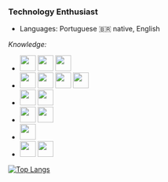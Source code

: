 ### Technology Enthusiast

- Languages: Portuguese :brazil: native, English             

*Knowledge:*

 - <img src="https://cdn.jsdelivr.net/gh/devicons/devicon/icons/c/c-original.svg" width="32" height="32"/> <img src="https://cdn.jsdelivr.net/gh/devicons/devicon/icons/java/java-original.svg" width="32" height="32"/> <img src="https://cdn.jsdelivr.net/gh/devicons/devicon/icons/python/python-original.svg" width="32" height="32"/>
 - <img src="https://cdn.jsdelivr.net/gh/devicons/devicon/icons/html5/html5-original-wordmark.svg" width="32" height="32"/> <img src="https://cdn.jsdelivr.net/gh/devicons/devicon/icons/css3/css3-original-wordmark.svg" width="32" height="32"/> <img src="https://cdn.jsdelivr.net/gh/devicons/devicon/icons/javascript/javascript-original.svg" width="32" height="32"/> <img src="https://cdn.jsdelivr.net/gh/devicons/devicon/icons/php/php-original.svg" width="32" height="32"/>
 - <img src="https://cdn.jsdelivr.net/gh/devicons/devicon/icons/postgresql/postgresql-original.svg" width="32" height="32"/> <img src="https://cdn.jsdelivr.net/gh/devicons/devicon/icons/mysql/mysql-original-wordmark.svg" width="32" height="32"/>
 - <img src="https://cdn.jsdelivr.net/gh/devicons/devicon/icons/git/git-original.svg" width="32" height="32"/> <img src="https://cdn.jsdelivr.net/gh/devicons/devicon/icons/github/github-original.svg" width="32" height="32"/>
 - <img src="https://cdn.jsdelivr.net/gh/devicons/devicon/icons/godot/godot-original-wordmark.svg" width="32" height="32"/>
 - <img src="https://cdn.jsdelivr.net/gh/devicons/devicon/icons/linux/linux-original.svg" width="32" height="32"/> <img src="https://cdn.jsdelivr.net/gh/devicons/devicon/icons/windows8/windows8-original.svg" width="32" height="32"/>
 
 [![Top Langs](https://github-readme-stats.vercel.app/api/top-langs/?username=Lemersom&layout=compact&theme=dark)](https://github.com/anuraghazra/github-readme-stats)
 

